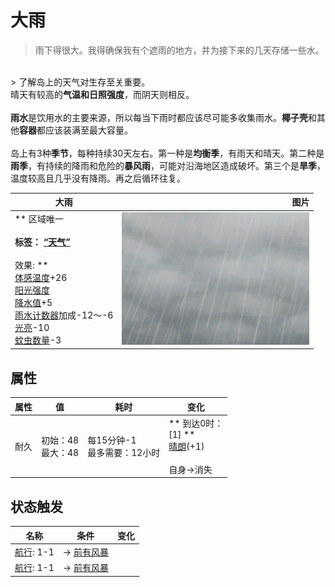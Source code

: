 # 大雨  
> 雨下得很大。我得确保我有个遮雨的地方，并为接下来的几天存储一些水。  
<br>  
> 了解岛上的天气对生存至关重要。<br>晴天有较高的<b>气温和日照强度</b>，而阴天则相反。<br><br><b>雨水</b>是饮用水的主要来源，所以每当下雨时都应该尽可能多收集雨水。<b>椰子壳</b>和其他<b>容器</b>都应该装满至最大容量。<br><br>岛上有3种<b>季节</b>，每种持续30天左右。第一种是<b>均衡季</b>，有雨天和晴天。第二种是<b>雨季</b>，有持续的降雨和危险的<b>暴风雨</b>，可能对沿海地区造成破坏。第三个是<b>旱季</b>，温度较高且几乎没有降雨。再之后循环往复。  
  
  大雨  |   图片   
 ----  |  ----:   
 ** 区域唯一 **<br><br>**标签：**	[“天气”](tag_Weather.md)<br><br>** 效果: **<br>[体感温度](TemperaturePerceived.md)+26<br>[阳光强度](SunStrength.md)<br>[降水值](RainValue.md)+5<br>[雨水计数器](RainCounter.md)加成-12～-6<br>[光亮](Light.md)-10<br>[蚊虫数量](BugPopulation.md)-3  |  <img decoding="async" src="Sprite/WeatherHeavyRain_0.png" href="a.md" style="max-width:300px;max-height:300px;">   
  
## 属性   
属性  |  值  |  耗时  |  变化  
----  |  ----  |  ----  |  ----  
耐久  |  初始：48<br>最大：48  |  每15分钟-1<br>最多需要：12小时  |  ** 到达0时： **<br>** [1] **<br>  [晴朗](TropicalIsland_ClearStart.md)(+1)<br><br>自身→消失  
## 状态触发  
名称  |  条件  |  变化  
----  |  ----  |  ----  
  |  [航行](Sailed.md): 1-1  |  → [前有风暴](OpenSea_StormFront.md)  
  |  [航行](Sailed.md): 1-1  |  → [前有风暴](OpenSea_StormFront.md)  


<script>document.title="大雨 - 卡牌生存百科 Card Survival Wiki";</script>